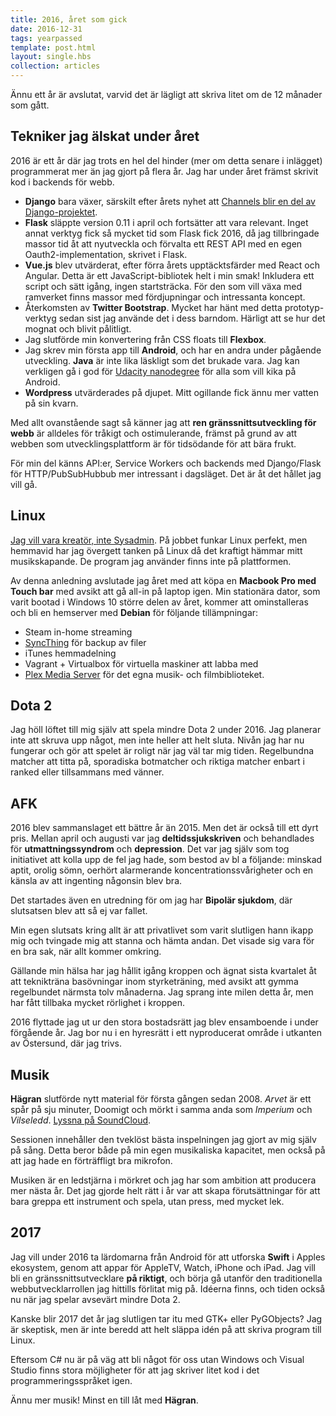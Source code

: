 ```yaml
---
title: 2016, året som gick
date: 2016-12-31
tags: yearpassed
template: post.html
layout: single.hbs
collection: articles
---
```

Ännu ett år är avslutat, varvid det är lägligt att skriva litet om de 12 månader som gått. 

## Tekniker jag älskat under året

2016 är ett år där jag trots en hel del hinder (mer om detta senare i inlägget) programmerat mer än jag gjort på flera år. Jag har under året främst skrivit kod i backends för webb.

 * **Django** bara växer, särskilt efter årets nyhet att [Channels blir en del av Django-projektet](https://www.djangoproject.com/weblog/2016/sep/09/channels-adopted-official-django-project/). 
 * **Flask** släppte version 0.11 i april och fortsätter att vara relevant. Inget annat verktyg fick så mycket tid som Flask fick 2016, då jag tillbringade massor tid åt att nyutveckla och förvalta ett REST API med en egen Oauth2-implementation, skrivet i Flask.
 * **Vue.js** blev utvärderat, efter förra årets upptäcktsfärder med React och Angular. Detta är ett JavaScript-bibliotek helt i min smak! Inkludera ett script och sätt igång, ingen startsträcka. För den som vill växa med ramverket finns massor med fördjupningar och intressanta koncept.
 * Återkomsten av **Twitter Bootstrap**. Mycket har hänt med detta prototyp-verktyg sedan sist jag använde det i dess barndom. Härligt att se hur det mognat och blivit pålitligt.
 * Jag slutförde min konvertering från CSS floats till **Flexbox**. 
 * Jag skrev min första app till **Android**, och har en andra under pågående utveckling. **Java** är inte lika läskligt som det brukade vara. Jag kan verkligen gå i god för [Udacity nanodegree](https://www.udacity.com/course/android-developer-nanodegree-by-google--nd801) för alla som vill kika på Android.
 * **Wordpress** utvärderades på djupet. Mitt ogillande fick ännu mer vatten på sin kvarn.

Med allt ovanstående sagt så känner jag att **ren gränssnittsutveckling för webb** är alldeles för tråkigt och ostimulerande, främst på grund av att webben som utvecklingsplattform är för tidsödande för att bära frukt. 

För min del känns API:er, Service Workers och backends med Django/Flask för HTTP/PubSubHubbub mer intressant i dagsläget. Det är åt det hållet jag vill gå.

## Linux

[Jag vill vara kreatör, inte Sysadmin](/b/no-sysop/). På jobbet funkar Linux perfekt, men hemmavid har jag övergett tanken på Linux då det kraftigt hämmar mitt musikskapande. De program jag använder finns inte på plattformen.

Av denna anledning avslutade jag året med att köpa en **Macbook Pro med Touch bar** med avsikt att gå all-in på laptop igen. Min stationära dator, som varit bootad i Windows 10 större delen av året, kommer att ominstalleras och bli en hemserver med **Debian** för följande tillämpningar:
 
 * Steam in-home streaming
 * [SyncThing](https://syncthing.net) för backup av filer
 * iTunes hemmadelning
 * Vagrant + Virtualbox för virtuella maskiner att labba med
 * [Plex Media Server](https://www.plex.tv) för det egna musik- och filmbiblioteket.

## Dota 2

Jag höll löftet till mig själv att spela mindre Dota 2 under 2016. Jag planerar inte att skruva upp något, men inte heller att helt sluta. Nivån jag har nu fungerar och gör att spelet är roligt när jag väl tar mig tiden. Regelbundna matcher att titta på, sporadiska botmatcher och riktiga matcher enbart i ranked eller tillsammans med vänner.

## AFK

2016 blev sammanslaget ett bättre år än 2015. Men det är också till ett dyrt pris. Mellan april och augusti var jag **deltidssjukskriven** och behandlades för **utmattningssyndrom** och **depression**. Det var jag själv som tog initiativet att kolla upp de fel jag hade, som bestod av bl a följande: minskad aptit, orolig sömn, oerhört alarmerande koncentrationssvårigheter och en känsla av att ingenting någonsin blev bra.

Det startades även en utredning för om jag har **Bipolär sjukdom**, där slutsatsen blev att så ej var fallet.

Min egen slutsats kring allt är att privatlivet som varit slutligen hann ikapp mig och tvingade mig att stanna och hämta andan. Det visade sig vara för en bra sak, när allt kommer omkring.

Gällande min hälsa har jag hållit igång kroppen och ägnat sista kvartalet åt att teknikträna basövningar inom styrketräning, med avsikt att gymma regelbundet närmsta tolv månaderna. Jag sprang inte milen detta år, men har fått tillbaka mycket rörlighet i kroppen.

2016 flyttade jag ut ur den stora bostadsrätt jag blev ensamboende i under förgående år. Jag bor nu i en hyresrätt i ett nyproducerat område i utkanten av Östersund, där jag trivs.

## Musik

**Hägran** slutförde nytt material för första gången sedan 2008. *Arvet* är ett spår på sju minuter, Doomigt och mörkt i samma anda som *Imperium* och *Vilseledd*. [Lyssna på SoundCloud](https://soundcloud.com/hagran/arvet). 

Sessionen innehåller den tveklöst bästa inspelningen jag gjort av mig själv på sång. Detta beror både på min egen musikaliska kapacitet, men också på att jag hade en förträffligt bra mikrofon. 

Musiken är en ledstjärna i mörkret och jag har som ambition att producera mer nästa år. Det jag gjorde helt rätt i år var att skapa förutsättningar för att bara greppa ett instrument och spela, utan press, med mycket lek. 

## 2017

Jag vill under 2016 ta lärdomarna från Android för att utforska **Swift** i  Apples ekosystem, genom att appar för AppleTV, Watch, iPhone och iPad. Jag vill bli en gränssnittsutvecklare **på riktigt**, och börja gå utanför den traditionella webbutvecklarrollen jag hittills förlitat mig på. Idéerna finns, och tiden också nu när jag spelar avsevärt mindre Dota 2.

Kanske blir 2017 det år jag slutligen tar itu med GTK+ eller PyGObjects? Jag är skeptisk, men är inte beredd att helt släppa idén på att skriva program till Linux.

Eftersom C# nu är på väg att bli något för oss utan Windows och  Visual Studio finns stora möjligheter för att jag skriver litet kod i det programmeringsspråket igen.

Ännu mer musik! Minst en till låt med **Hägran**.